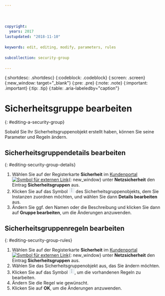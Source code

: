 ```yaml
---



copyright:
  years: 2017
lastupdated: "2018-11-10"

keywords: edit, editing, modify, parameters, rules

subcollection: security-group

---
```


{:shortdesc: .shortdesc}
{:codeblock: .codeblock}
{:screen: .screen}
{:new_window: target="_blank"}
{:pre: .pre}
{:note: .note}
{:important: .important}
{:tip: .tip}
{:table: .aria-labeledby="caption"}

# Sicherheitsgruppe bearbeiten
{: #editing-a-security-group}

Sobald Sie Ihr Sicherheitsgruppenobjekt erstellt haben, können Sie seine Parameter und Regeln ändern.

## Sicherheitsgruppendetails bearbeiten
{: #editing-security-group-details}

1. Wählen Sie auf der Registerkarte **Sicherheit** im [Kundenportal ![Symbol für externen Link](../../icons/launch-glyph.svg "Symbol für externen Link")](https://cloud.ibm.com/classic){: new_window} unter **Netzsicherheit** den Eintrag **Sicherheitsgruppen** aus.
2. Klicken Sie auf das Symbol ![Symbol 'Mehr'](./images/more_icon.jpg) des Sicherheitsgruppenobjekts, dem Sie Instanzen zuordnen möchten, und wählen Sie dann **Details bearbeiten** aus.
3. Ändern Sie ggf. den Namen oder die Beschreibung und klicken Sie dann auf **Gruppe bearbeiten**, um die Änderungen anzuwenden.

## Sicherheitsgruppenregeln bearbeiten
{: #editing-security-group-rules}

1. Wählen Sie auf der Registerkarte **Sicherheit** im [Kundenportal ![Symbol für externen Link](../../icons/launch-glyph.svg "Symbol für externen Link")](https://cloud.ibm.com/classic){: new_window} unter **Netzsicherheit** den Eintrag **Sicherheitsgruppen** aus.
2. Wählen Sie das Sicherheitsgruppenobjekt aus, das Sie ändern möchten.
3. Klicken Sie auf das Symbol ![Symbol 'Mehr'](./images/more_icon.jpg), um die vorhandenen Regeln zu bearbeiten.
4. Ändern Sie die Regel wie gewünscht.
5. Klicken Sie auf **OK**, um die Änderungen anzuwenden.
